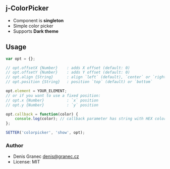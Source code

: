 ## j-ColorPicker

- Component is __singleton__
- Simple color picker
- Supports __Dark theme__

## Usage

```javascript
var opt = {};

// opt.offsetX {Number}    : adds X offset (default: 0)
// opt.offsetY {Number}    : adds Y offset (default: 0)
// opt.align {String}      : align `left` (default), `center` or `right`
// opt.position {String}   : position `top` (default) or `bottom`

opt.element = YOUR_ELEMENT;
// or if you want to use a fixed position:
// opt.x {Number}          : `x` position
// opt.y {Number}          : `y` position

opt.callback = function(color) {
	console.log(color); // callback parameter has string with HEX color (like #bada55)
};

SETTER('colorpicker', 'show', opt);
```


### Author

- Denis Granec <denis@granec.cz>
- License: MIT